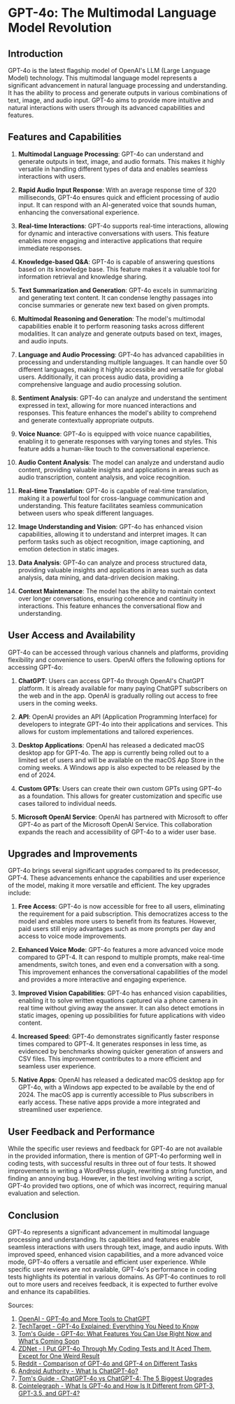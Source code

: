 # GPT-4o: The Multimodal Language Model Revolution

## Introduction

GPT-4o is the latest flagship model of OpenAI's LLM (Large Language Model) technology. This multimodal language model represents a significant advancement in natural language processing and understanding. It has the ability to process and generate outputs in various combinations of text, image, and audio input. GPT-4o aims to provide more intuitive and natural interactions with users through its advanced capabilities and features.

## Features and Capabilities

1. **Multimodal Language Processing**: GPT-4o can understand and generate outputs in text, image, and audio formats. This makes it highly versatile in handling different types of data and enables seamless interactions with users.

2. **Rapid Audio Input Response**: With an average response time of 320 milliseconds, GPT-4o ensures quick and efficient processing of audio input. It can respond with an AI-generated voice that sounds human, enhancing the conversational experience.

3. **Real-time Interactions**: GPT-4o supports real-time interactions, allowing for dynamic and interactive conversations with users. This feature enables more engaging and interactive applications that require immediate responses.

4. **Knowledge-based Q&A**: GPT-4o is capable of answering questions based on its knowledge base. This feature makes it a valuable tool for information retrieval and knowledge sharing.

5. **Text Summarization and Generation**: GPT-4o excels in summarizing and generating text content. It can condense lengthy passages into concise summaries or generate new text based on given prompts.

6. **Multimodal Reasoning and Generation**: The model's multimodal capabilities enable it to perform reasoning tasks across different modalities. It can analyze and generate outputs based on text, images, and audio inputs.

7. **Language and Audio Processing**: GPT-4o has advanced capabilities in processing and understanding multiple languages. It can handle over 50 different languages, making it highly accessible and versatile for global users. Additionally, it can process audio data, providing a comprehensive language and audio processing solution.

8. **Sentiment Analysis**: GPT-4o can analyze and understand the sentiment expressed in text, allowing for more nuanced interactions and responses. This feature enhances the model's ability to comprehend and generate contextually appropriate outputs.

9. **Voice Nuance**: GPT-4o is equipped with voice nuance capabilities, enabling it to generate responses with varying tones and styles. This feature adds a human-like touch to the conversational experience.

10. **Audio Content Analysis**: The model can analyze and understand audio content, providing valuable insights and applications in areas such as audio transcription, content analysis, and voice recognition.

11. **Real-time Translation**: GPT-4o is capable of real-time translation, making it a powerful tool for cross-language communication and understanding. This feature facilitates seamless communication between users who speak different languages.

12. **Image Understanding and Vision**: GPT-4o has enhanced vision capabilities, allowing it to understand and interpret images. It can perform tasks such as object recognition, image captioning, and emotion detection in static images.

13. **Data Analysis**: GPT-4o can analyze and process structured data, providing valuable insights and applications in areas such as data analysis, data mining, and data-driven decision making.

14. **Context Maintenance**: The model has the ability to maintain context over longer conversations, ensuring coherence and continuity in interactions. This feature enhances the conversational flow and understanding.

## User Access and Availability

GPT-4o can be accessed through various channels and platforms, providing flexibility and convenience to users. OpenAI offers the following options for accessing GPT-4o:

1. **ChatGPT**: Users can access GPT-4o through OpenAI's ChatGPT platform. It is already available for many paying ChatGPT subscribers on the web and in the app. OpenAI is gradually rolling out access to free users in the coming weeks.

2. **API**: OpenAI provides an API (Application Programming Interface) for developers to integrate GPT-4o into their applications and services. This allows for custom implementations and tailored experiences.

3. **Desktop Applications**: OpenAI has released a dedicated macOS desktop app for GPT-4o. The app is currently being rolled out to a limited set of users and will be available on the macOS App Store in the coming weeks. A Windows app is also expected to be released by the end of 2024.

4. **Custom GPTs**: Users can create their own custom GPTs using GPT-4o as a foundation. This allows for greater customization and specific use cases tailored to individual needs.

5. **Microsoft OpenAI Service**: OpenAI has partnered with Microsoft to offer GPT-4o as part of the Microsoft OpenAI Service. This collaboration expands the reach and accessibility of GPT-4o to a wider user base.

## Upgrades and Improvements

GPT-4o brings several significant upgrades compared to its predecessor, GPT-4. These advancements enhance the capabilities and user experience of the model, making it more versatile and efficient. The key upgrades include:

1. **Free Access**: GPT-4o is now accessible for free to all users, eliminating the requirement for a paid subscription. This democratizes access to the model and enables more users to benefit from its features. However, paid users still enjoy advantages such as more prompts per day and access to voice mode improvements.

2. **Enhanced Voice Mode**: GPT-4o features a more advanced voice mode compared to GPT-4. It can respond to multiple prompts, make real-time amendments, switch tones, and even end a conversation with a song. This improvement enhances the conversational capabilities of the model and provides a more interactive and engaging experience.

3. **Improved Vision Capabilities**: GPT-4o has enhanced vision capabilities, enabling it to solve written equations captured via a phone camera in real time without giving away the answer. It can also detect emotions in static images, opening up possibilities for future applications with video content.

4. **Increased Speed**: GPT-4o demonstrates significantly faster response times compared to GPT-4. It generates responses in less time, as evidenced by benchmarks showing quicker generation of answers and CSV files. This improvement contributes to a more efficient and seamless user experience.

5. **Native Apps**: OpenAI has released a dedicated macOS desktop app for GPT-4o, with a Windows app expected to be available by the end of 2024. The macOS app is currently accessible to Plus subscribers in early access. These native apps provide a more integrated and streamlined user experience.

## User Feedback and Performance

While the specific user reviews and feedback for GPT-4o are not available in the provided information, there is mention of GPT-4o performing well in coding tests, with successful results in three out of four tests. It showed improvements in writing a WordPress plugin, rewriting a string function, and finding an annoying bug. However, in the test involving writing a script, GPT-4o provided two options, one of which was incorrect, requiring manual evaluation and selection.

## Conclusion

GPT-4o represents a significant advancement in multimodal language processing and understanding. Its capabilities and features enable seamless interactions with users through text, image, and audio inputs. With improved speed, enhanced vision capabilities, and a more advanced voice mode, GPT-4o offers a versatile and efficient user experience. While specific user reviews are not available, GPT-4o's performance in coding tests highlights its potential in various domains. As GPT-4o continues to roll out to more users and receives feedback, it is expected to further evolve and enhance its capabilities.

Sources:

1. [OpenAI - GPT-4o and More Tools to ChatGPT](https://openai.com/index/gpt-4o-and-more-tools-to-chatgpt-free/?ref=blog.mlq.ai)
2. [TechTarget - GPT-4o Explained: Everything You Need to Know](https://www.techtarget.com/WhatIs/feature/GPT-4o-explained-Everything-you-need-to-know)
3. [Tom's Guide - GPT-4o: What Features You Can Use Right Now and What's Coming Soon](https://www.tomsguide.com/ai/chatgpt/gpt-4o-what-features-you-can-use-right-now-and-whats-coming-soon)
4. [ZDNet - I Put GPT-4o Through My Coding Tests and It Aced Them, Except for One Weird Result](https://www.zdnet.com/article/i-put-gpt-4o-through-my-coding-tests-and-it-aced-them-except-for-one-weird-result/)
5. [Reddit - Comparison of GPT-4o and GPT-4 on Different Tasks](https://www.reddit.com/r/ChatGPT/comments/1crkn4y/i_compared_new_gpt4o_and_gpt4_on_different_tasks/)
6. [Android Authority - What Is ChatGPT-4o?](https://www.androidauthority.com/what-is-chatgpt-4o-3443460/)
7. [Tom's Guide - ChatGPT-4o vs ChatGPT-4: The 5 Biggest Upgrades](https://www.tomsguide.com/ai/chatgpt/chatgpt-4o-vs-chatgpt-4-the-5-biggest-upgrades)
8. [Cointelegraph - What Is GPT-4o and How Is It Different from GPT-3, GPT-3.5, and GPT-4?](https://cointelegraph.com/explained/what-is-gpt-4o-and-how-is-it-different-from-gpt-3-gpt-35-and-gpt-4)